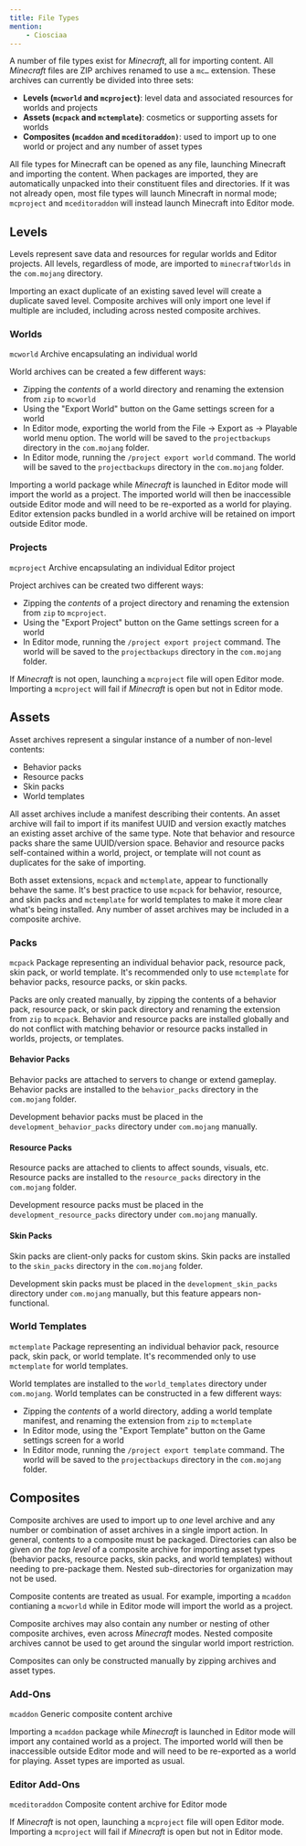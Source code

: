 ```yaml
---
title: File Types
mention:
    - Ciosciaa
---
```


A number of file types exist for *Minecraft*, all for importing content. All *Minecraft* files are ZIP archives renamed to use a `mc…` extension. These archives can currently be divided into three sets:

- **Levels (`mcworld` and `mcproject`)**: level data and associated resources for worlds and projects
- **Assets (`mcpack` and `mctemplate`)**: cosmetics or supporting assets for worlds
- **Composites (`mcaddon` and `mceditoraddon)`**: used to import up to one world or project and any number of asset types

All file types for Minecraft can be opened as any file, launching Minecraft and importing the content. When packages are imported, they are automatically unpacked into their constituent files and directories. If it was not already open, most file types will launch Minecraft in normal mode; `mcproject` and `mceditoraddon` will instead launch Minecraft into Editor mode.

## Levels
Levels represent save data and resources for regular worlds and Editor projects. All levels, regardless of mode, are imported to `minecraftWorlds` in the `com.mojang` directory.

Importing an exact duplicate of an existing saved level will create a duplicate saved level. Composite archives will only import one level if multiple are included, including across nested composite archives.

### Worlds
`mcworld`
Archive encapsulating an individual world

World archives can be created a few different ways:
- Zipping the *contents* of a world directory and renaming the extension from `zip` to `mcworld`
- Using the "Export World" button on the Game settings screen for a world
- In Editor mode, exporting the world from the File → Export as → Playable world menu option. The world will be saved to the `projectbackups` directory in the `com.mojang` folder.
- In Editor mode, running the `/project export world` command. The world will be saved to the `projectbackups` directory in the `com.mojang` folder.

Importing a world package while *Minecraft* is launched in Editor mode will import the world as a project. The imported world will then be inaccessible outside Editor mode and will need to be re-exported as a world for playing. Editor extension packs bundled in a world archive will be retained on import outside Editor mode.

### Projects
`mcproject`
Archive encapsulating an individual Editor project

Project archives can be created two different ways:
- Zipping the *contents* of a project directory and renaming the extension from `zip` to `mcproject`.
- Using the "Export Project" button on the Game settings screen for a world
- In Editor mode, running the `/project export project` command. The world will be saved to the `projectbackups` directory in the `com.mojang` folder.

If *Minecraft* is not open, launching a `mcproject` file will open Editor mode. Importing a `mcproject` will fail if *Minecraft* is open but not in Editor mode.

## Assets
Asset archives represent a singular instance of a number of non-level contents:

- Behavior packs
- Resource packs
- Skin packs
- World templates

All asset archives include a manifest describing their contents. An asset archive will fail to import if its manifest UUID and version exactly matches an existing asset archive of the same type. Note that behavior and resource packs share the same UUID/version space. Behavior and resource packs self-contained within a world, project, or template will not count as duplicates for the sake of importing.

Both asset extensions, `mcpack` and `mctemplate`, appear to functionally behave the same. It's best practice to use `mcpack` for behavior, resource, and skin packs and `mctemplate` for world templates to make it more clear what's being installed. Any number of asset archives may be included in a composite archive.

### Packs
`mcpack`
Package representing an individual behavior pack, resource pack, skin pack, or world template. It's recommended only to use `mctemplate` for behavior packs, resource packs, or skin packs.

Packs are only created manually, by zipping the contents of a behavior pack, resource pack, or skin pack directory and renaming the extension from `zip` to `mcpack`. Behavior and resource packs are installed globally and do not conflict with matching behavior or resource packs installed in worlds, projects, or templates.

#### Behavior Packs
Behavior packs are attached to servers to change or extend gameplay. Behavior packs are installed to the `behavior_packs` directory in the `com.mojang` folder.

Development behavior packs must be placed in the `development_behavior_packs` directory under `com.mojang` manually.

#### Resource Packs
Resource packs are attached to clients to affect sounds, visuals, etc. Resource packs are installed to the `resource_packs` directory in the `com.mojang` folder.

Development resource packs must be placed in the `development_resource_packs` directory under `com.mojang` manually.

#### Skin Packs
Skin packs are client-only packs for custom skins. Skin packs are installed to the `skin_packs` directory in the `com.mojang` folder.

Development skin packs must be placed in the `development_skin_packs` directory under `com.mojang` manually, but this feature appears non-functional.

### World Templates
`mctemplate`
Package representing an individual behavior pack, resource pack, skin pack, or world template. It's recommended only to use `mctemplate` for world templates.

World templates are installed to the `world_templates` directory under `com.mojang`. World templates can be constructed in a few different ways:
- Zipping the *contents* of a world directory, adding a world template manifest, and renaming the extension from `zip` to `mctemplate`
- In Editor mode, using the "Export Template" button on the Game settings screen for a world
- In Editor mode, running the `/project export template` command. The world will be saved to the `projectbackups` directory in the `com.mojang` folder.

## Composites
Composite archives are used to import up to *one* level archive and any number or combination of asset archives in a single import action. In general, contents to a composite must be packaged. Directories can also be given *on the top level* of a composite archive for importing asset types (behavior packs, resource packs, skin packs, and world templates) without needing to pre-package them. Nested sub-directories for organization may not be used.

Composite contents are treated as usual. For example, importing a `mcaddon` contianing a `mcworld` while in Editor mode will import the world as a project.

Composite archives may also contain any number or nesting of other composite archives, even across *Minecraft* modes. Nested composite archives cannot be used to get around the singular world import restriction.

Composites can only be constructed manually by zipping archives and asset types.

### Add-Ons
`mcaddon`
Generic composite content archive

Importing a `mcaddon` package while *Minecraft* is launched in Editor mode will import any contained world as a project. The imported world will then be inaccessible outside Editor mode and will need to be re-exported as a world for playing. Asset types are imported as usual.

### Editor Add-Ons
`mceditoraddon`
Composite content archive for Editor mode

If *Minecraft* is not open, launching a `mcproject` file will open Editor mode. Importing a `mcproject` will fail if *Minecraft* is open but not in Editor mode.